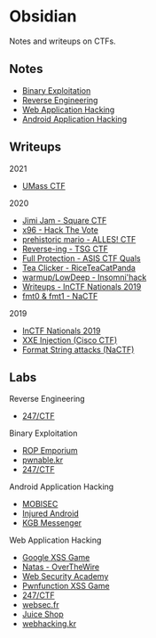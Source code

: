 # Obsidian

Notes and writeups on CTFs.

## Notes

- [Binary Exploitation](notes/pwn.md)
- [Reverse Engineering](notes/rev.md)
- [Web Application Hacking](notes/web.md)
- [Android Application Hacking](notes/android.md)

## Writeups

2021

- [UMass CTF](writeups/2021/umass.md)

2020

- [Jimi Jam - Square CTF](https://abhaynayar.com/writeups/square.html)
- [x96 - Hack The Vote](writeups/2020/hackthevote/x96.md)
- [prehistoric mario - ALLES! CTF](https://abhaynayar.com/writeups/alles.html)
- [Reverse-ing - TSG CTF](https://abhaynayar.com/writeups/tsg.html)
- [Full Protection - ASIS CTF Quals](https://abhaynayar.com/writeups/asis.html)
- [Tea Clicker - RiceTeaCatPanda](writeups/2020/rtcp/teaclicker.md)
- [warmup/LowDeep - Insomni'hack](writeups/2020/insomnihack/main.md)
- [Writeups - InCTF Nationals 2019](writeups/inctfn19.md)
- [fmt0 & fmt1 - NaCTF](https://abhaynayar.com/writeups/nactf.html)

2019

- [InCTF Nationals 2019](https://abhaynayar.com/writeups/inctf.html)
- [XXE Injection (Cisco CTF)](https://abhaynayar.com/writeups/cisco.html)
- [Format String attacks (NaCTF)](https://abhaynayar.com/writeups/nactf.html)

## Labs

Reverse Engineering

- [247/CTF](labs/rev/247ctf.md)

Binary Exploitation

- [ROP Emporium](labs/pwn/rop-emp.md)
- [pwnable.kr](labs/pwn/pwnable-kr.md)
- [247/CTF](labs/pwn/247ctf.md)

Android Application Hacking

- [MOBISEC](labs/mobile/mobisec)
- [Injured Android](labs/mobile/injured.md)
- [KGB Messenger](labs/mobile/kgb.md)

Web Application Hacking

- [Google XSS Game](labs/web/xss-game.md)
- [Natas - OverTheWire](labs/web/natas)
- [Web Security Academy](labs/web/portswigger)
- [Pwnfunction XSS Game](labs/web/pwnfn.md)
- [247/CTF](labs/web/247ctf.md)
- [websec.fr](labs/web/websec-fr.md)
- [Juice Shop](labs/web/juice-shop.md)
- [webhacking.kr](labs/web/webhacking-kr)
